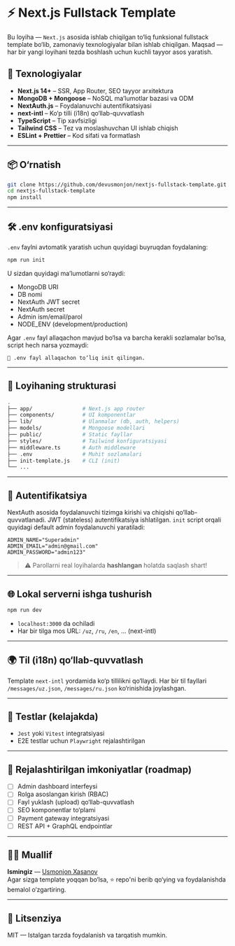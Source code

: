 # ⚡️ Next.js Fullstack Template

Bu loyiha — `Next.js` asosida ishlab chiqilgan to‘liq funksional fullstack template bo‘lib, zamonaviy texnologiyalar bilan ishlab chiqilgan. Maqsad — har bir yangi loyihani tezda boshlash uchun kuchli tayyor asos yaratish.

## 🚀 Texnologiyalar

- **Next.js 14+** – SSR, App Router, SEO tayyor arxitektura
- **MongoDB + Mongoose** – NoSQL ma’lumotlar bazasi va ODM
- **NextAuth.js** – Foydalanuvchi autentifikatsiyasi
- **next-intl** – Ko‘p tilli (i18n) qo‘llab-quvvatlash
- **TypeScript** – Tip xavfsizligi
- **Tailwind CSS** – Tez va moslashuvchan UI ishlab chiqish
- **ESLint + Prettier** – Kod sifati va formatlash

---

## 📦 O‘rnatish

```bash
git clone https://github.com/devusmonjon/nextjs-fullstack-template.git
cd nextjs-fullstack-template
npm install
```

---

## 🛠 .env konfiguratsiyasi

`.env` faylni avtomatik yaratish uchun quyidagi buyruqdan foydalaning:

```bash
npm run init
```

U sizdan quyidagi ma’lumotlarni so‘raydi:

- MongoDB URI
- DB nomi
- NextAuth JWT secret
- NextAuth secret
- Admin ism/email/parol
- NODE_ENV (development/production)

Agar `.env` fayl allaqachon mavjud bo‘lsa va barcha kerakli sozlamalar bo‘lsa, script hech narsa yozmaydi:

```
🚫 .env fayl allaqachon to‘liq init qilingan.
```

---

## 🧱 Loyihaning strukturasi

```bash
.
├── app/                # Next.js app router
├── components/         # UI komponentlar
├── lib/                # Ulanmalar (db, auth, helpers)
├── models/             # Mongoose modellari
├── public/             # Static fayllar
├── styles/             # Tailwind konfiguratsiyasi
├── middleware.ts       # Auth middleware
├── .env                # Muhit sozlamalari
├── init-template.js    # CLI (init)
└── ...
```

---

## 🔐 Autentifikatsiya

NextAuth asosida foydalanuvchi tizimga kirishi va chiqishi qo‘llab-quvvatlanadi. JWT (stateless) autentifikatsiya ishlatilgan. `init` script orqali quyidagi default admin foydalanuvchi yaratiladi:

```env
ADMIN_NAME="Superadmin"
ADMIN_EMAIL="admin@gmail.com"
ADMIN_PASSWORD="admin123"
```

> ⚠️ Parollarni real loyihalarda **hashlangan** holatda saqlash shart!

---

## 🌐 Lokal serverni ishga tushurish

```bash
npm run dev
```

- `localhost:3000` da ochiladi
- Har bir tilga mos URL: `/uz`, `/ru`, `/en`, ... (next-intl)
<!-- - Admin panel (agar mavjud bo‘lsa): `/admin` -->

---

## 🌍 Til (i18n) qo‘llab-quvvatlash

Template `next-intl` yordamida ko‘p tillilikni qo‘llaydi. Har bir til fayllari `/messages/uz.json`, `/messages/ru.json` ko‘rinishida joylashgan.

---

## 🧪 Testlar (kelajakda)

- `Jest` yoki `Vitest` integratsiyasi
- E2E testlar uchun `Playwright` rejalashtirilgan

---

## 📌 Rejalashtirilgan imkoniyatlar (roadmap)

- [ ] Admin dashboard interfeysi
- [ ] Rolga asoslangan kirish (RBAC)
- [ ] Fayl yuklash (upload) qo‘llab-quvvatlash
- [ ] SEO komponentlar to‘plami
- [ ] Payment gateway integratsiyasi
- [ ] REST API + GraphQL endpointlar

---

## 🧑‍💻 Muallif

**Ismingiz** — [Usmonjon Xasanov](https://www.usmonjon.uz)  
Agar sizga template yoqqan bo‘lsa, ⭐ repo'ni berib qo‘ying va foydalanishda bemalol o‘zgartiring.

---

## 📄 Litsenziya

MIT — Istalgan tarzda foydalanish va tarqatish mumkin.
